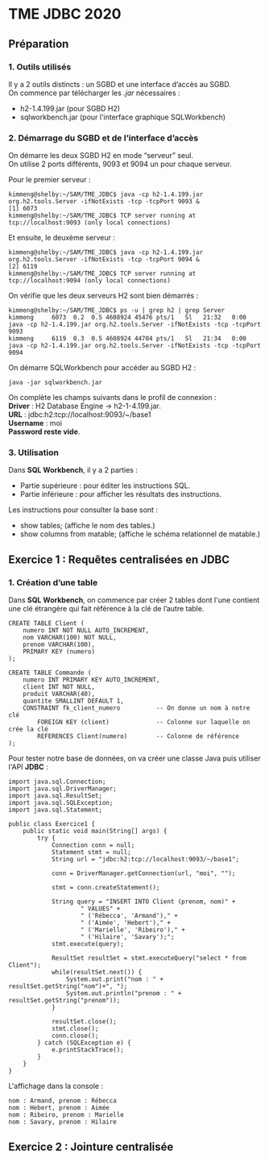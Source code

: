 # TME JDBC 2020  

##  Préparation  

### 1. Outils utilisés  

Il y a 2 outils distincts : un SGBD et une interface d’accès au SGBD.  
On commence par télécharger les *.jar* nécessaires : 
* h2-1.4.199.jar (pour SGBD H2)
* sqlworkbench.jar (pour l'interface graphique SQLWorkbench)

### 2. Démarrage du SGBD et de l’interface d’accès  

On démarre les deux SGBD H2 en mode “serveur” seul.  
On utilise 2 ports différents, 9093 et 9094 un pour chaque serveur.

Pour le premier serveur : 

    kimmeng@shelby:~/SAM/TME_JDBC$ java -cp h2-1.4.199.jar org.h2.tools.Server -ifNotExists -tcp -tcpPort 9093 &
    [1] 6073
    kimmeng@shelby:~/SAM/TME_JDBC$ TCP server running at tcp://localhost:9093 (only local connections)

Et ensuite, le deuxème serveur :  

    kimmeng@shelby:~/SAM/TME_JDBC$ java -cp h2-1.4.199.jar org.h2.tools.Server -ifNotExists -tcp -tcpPort 9094 &
    [2] 6119
    kimmeng@shelby:~/SAM/TME_JDBC$ TCP server running at tcp://localhost:9094 (only local connections)  

On vérifie que les deux serveurs H2 sont bien démarrés :

    kimmeng@shelby:~/SAM/TME_JDBC$ ps -u | grep h2 | grep Server
    kimmeng     6073  0.2  0.5 4608924 45476 pts/1   Sl   21:32   0:00 java -cp h2-1.4.199.jar org.h2.tools.Server -ifNotExists -tcp -tcpPort 9093
    kimmeng     6119  0.3  0.5 4608924 44704 pts/1   Sl   21:34   0:00 java -cp h2-1.4.199.jar org.h2.tools.Server -ifNotExists -tcp -tcpPort 9094  

On démarre SQLWorkbench pour accéder au SGBD H2 :  

    java -jar sqlworkbench.jar

On complète les champs suivants dans le profil de connexion :  
**Driver** : H2 Database Engine -> h2-1-4.199.jar.  
**URL** : jdbc:h2:tcp://localhost:9093/~/base1  
**Username** : moi  
**Password reste vide**.  

### 3. Utilisation  

Dans **SQL Workbench**, il y a 2 parties : 
* Partie supérieure : pour éditer les instructions SQL.
* Partie inférieure : pour afficher les résultats des instructions.  

Les instructions pour consulter la base sont :  
* show tables; (affiche le nom des tables.)  
* show columns from matable; (affiche le schéma relationnel de matable.)  


## Exercice 1 : Requêtes centralisées en JDBC  

### 1. Création d’une table  

Dans **SQL Workbench**, on commence par créer 2 tables dont l'une contient une clé étrangère qui fait référence à la clé de l’autre table.

    CREATE TABLE Client (
        numero INT NOT NULL AUTO_INCREMENT,
        nom VARCHAR(100) NOT NULL,
        prenom VARCHAR(100),
        PRIMARY KEY (numero)
    );

    CREATE TABLE Commande (
        numero INT PRIMARY KEY AUTO_INCREMENT,
        client INT NOT NULL,
        produit VARCHAR(40),
        quantite SMALLINT DEFAULT 1,
        CONSTRAINT fk_client_numero          -- On donne un nom à notre clé
            FOREIGN KEY (client)             -- Colonne sur laquelle on crée la clé
            REFERENCES Client(numero)        -- Colonne de référence
    );

Pour tester notre base de données, on va créer une classe Java puis utiliser l'API **JDBC** : 

    import java.sql.Connection;
    import java.sql.DriverManager;
    import java.sql.ResultSet;
    import java.sql.SQLException;
    import java.sql.Statement;

    public class Exercice1 {
        public static void main(String[] args) {
            try {
                Connection conn = null;
                Statement stmt = null;
                String url = "jdbc:h2:tcp://localhost:9093/~/base1";
            
                conn = DriverManager.getConnection(url, "moi", "");
                
                stmt = conn.createStatement();
                
                String query = "INSERT INTO Client (prenom, nom)" + 
                        " VALUES" + 
                        " ('Rébecca', 'Armand')," + 
                        " ('Aimée', 'Hebert')," + 
                        " ('Marielle', 'Ribeiro')," + 
                        " ('Hilaire', 'Savary');";
                stmt.execute(query);
                
                ResultSet resultSet = stmt.executeQuery("select * from Client"); 
                while(resultSet.next()) {
                    System.out.print("nom : " + resultSet.getString("nom")+", ");
                    System.out.println("prenom : " + resultSet.getString("prenom"));
                }
                
                resultSet.close();
                stmt.close();
                conn.close();
            } catch (SQLException e) {
                e.printStackTrace();
            }
        }
    }

L'affichage dans la console : 

    nom : Armand, prenom : Rébecca
    nom : Hebert, prenom : Aimée
    nom : Ribeiro, prenom : Marielle
    nom : Savary, prenom : Hilaire


## Exercice 2 : Jointure centralisée  

